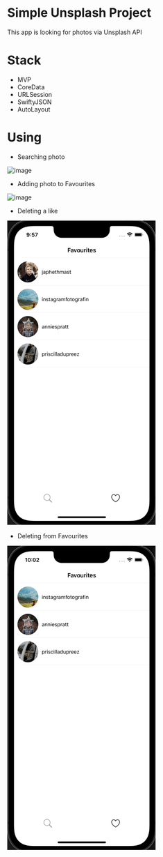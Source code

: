 # Simple Unsplash Project

This app is looking for photos via Unsplash API

# Stack

- MVP
- CoreData
- URLSession
- SwiftyJSON
- AutoLayout


# Using

- Searching photo

![image](https://github.com/ABzhnsk/SimpleUnsplashProject/blob/main/One.gif)

- Adding photo to Favourites

![image](https://github.com/ABzhnsk/SimpleUnsplashProject/blob/main/Two.gif)

- Deleting a like

![image](https://github.com/ABzhnsk/SimpleUnsplashProject/blob/main/Three.gif)

- Deleting from Favourites

![image](https://github.com/ABzhnsk/SimpleUnsplashProject/blob/main/Four.gif)


